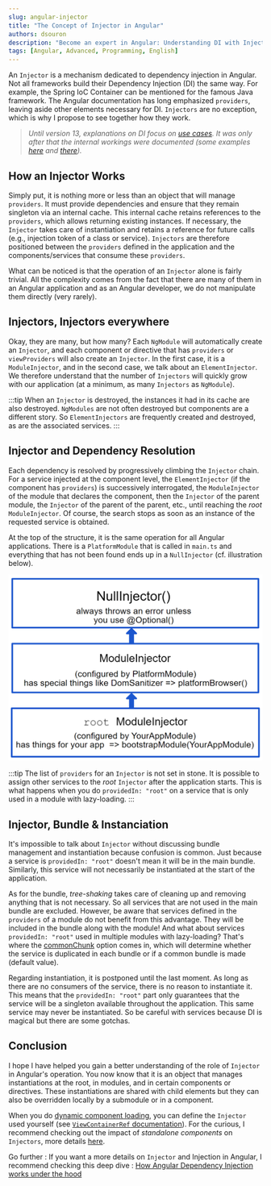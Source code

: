 ```yaml
---
slug: angular-injector
title: "The Concept of Injector in Angular"
authors: dsouron
description: "Become an expert in Angular: Understanding DI with Injectors and their usage"
tags: [Angular, Advanced, Programming, English]
---
```


An `Injector` is a mechanism dedicated to dependency injection in Angular. Not all frameworks build their Dependency Injection (DI) the same way. For example, the Spring IoC Container can be mentioned for the famous Java framework. The Angular documentation has long emphasized `providers`, leaving aside other elements necessary for DI. `Injectors` are no exception, which is why I propose to see together how they work.

<!--truncate-->

> _Until version 13, explanations on DI focus on [use cases](https://v13.angular.io/guide/dependency-injection-providers). It was only after that the internal workings were documented (some examples [here](https://angular.io/guide/dependency-injection) and [there](https://angular.io/guide/hierarchical-dependency-injection))._

## How an Injector Works

Simply put, it is nothing more or less than an object that will manage `providers`. It must provide dependencies and ensure that they remain singleton via an internal cache. This internal cache retains references to the `providers`, which allows returning existing instances. If necessary, the `Injector` takes care of instantiation and retains a reference for future calls (e.g., injection token of a class or service). `Injectors` are therefore positioned between the `providers` defined in the application and the components/services that consume these `providers`.

What can be noticed is that the operation of an `Injector` alone is fairly trivial. All the complexity comes from the fact that there are many of them in an Angular application and as an Angular developer, we do not manipulate them directly (very rarely).

## Injectors, Injectors everywhere

Okay, they are many, but how many? Each `NgModule` will automatically create an `Injector`, and each component or directive that has `providers` or `viewProviders` will also create an `Injector`. In the first case, it is a `ModuleInjector`, and in the second case, we talk about an `ElementInjector`. We therefore understand that the number of `Injectors` will quickly grow with our application (at a minimum, as many `Injectors` as `NgModule`).

:::tip
When an `Injector` is destroyed, the instances it had in its cache are also destroyed. `NgModules` are not often destroyed but components are a different story. So `ElementInjectors` are frequently created and destroyed, as are the associated services.
:::

## Injector and Dependency Resolution

Each dependency is resolved by progressively climbing the `Injector` chain. For a service injected at the component level, the `ElementInjector` (if the component has `providers`) is successively interrogated, the `ModuleInjector` of the module that declares the component, then the `Injector` of the parent module, the `Injector` of the parent of the parent, etc., until reaching the _root_ `ModuleInjector`. Of course, the search stops as soon as an instance of the requested service is obtained.

At the top of the structure, it is the same operation for all Angular applications. There is a `PlatformModule` that is called in `main.ts` and everything that has not been found ends up in a `NullInjector` (cf. illustration below).

![Illustration of the root `Injector`, the platform `Injector` and the `NullInjector`](./base-injectors.png)

:::tip
The list of `providers` for an `Injector` is not set in stone. It is possible to assign other services to the _root_ `Injector` after the application starts. This is what happens when you do `providedIn: "root"` on a service that is only used in a module with lazy-loading.
:::

## Injector, Bundle & Instanciation

It's impossible to talk about `Injector` without discussing bundle management and instantiation because confusion is common. Just because a service is `providedIn: "root"` doesn't mean it will be in the main bundle. Similarly, this service will not necessarily be instantiated at the start of the application.

As for the bundle, _tree-shaking_ takes care of cleaning up and removing anything that is not necessary. So all services that are not used in the main bundle are excluded. However, be aware that services defined in the `providers` of a module do not benefit from this advantage. They will be included in the bundle along with the module! And what about services `providedIn: "root"` used in multiple modules with lazy-loading? That's where the [commonChunk](https://github.com/angular/angular-cli/blob/ce3f1bd6b9bd4f584fba9abe9bd7d6bb81670bda/packages/angular_devkit/build_angular/src/builders/browser/schema.json#L262) option comes in, which will determine whether the service is duplicated in each bundle or if a common bundle is made (default value).

Regarding instantiation, it is postponed until the last moment. As long as there are no consumers of the service, there is no reason to instantiate it. This means that the `providedIn: "root"` part only guarantees that the service will be a singleton available throughout the application. This same service may never be instantiated. So be careful with services because DI is magical but there are some gotchas.

## Conclusion

I hope I have helped you gain a better understanding of the role of `Injector` in Angular's operation. You now know that it is an object that manages instantiations at the root, in modules, and in certain components or directives. These instantiations are shared with child elements but they can also be overridden locally by a submodule or in a component.

When you do [dynamic component loading](https://angular.io/guide/dynamic-component-loader), you can define the `Injector` used yourself (see [`ViewContainerRef` documentation](https://angular.io/api/core/ViewContainerRef#createcomponent)). For the curious, I recommend checking out the impact of _standalone components_ on `Injectors`, more details [here](https://angular.io/guide/standalone-components#dependency-injection-and-injectors-hierarchy).

Go further : If you want a more details on `Injector` and Injection in Angular, I recommend checking this deep dive : [How Angular Dependency Injection works under the hood](https://medium.com/ngconf/how-angular-dependency-injection-works-under-the-hood-cc210f7040bd)
